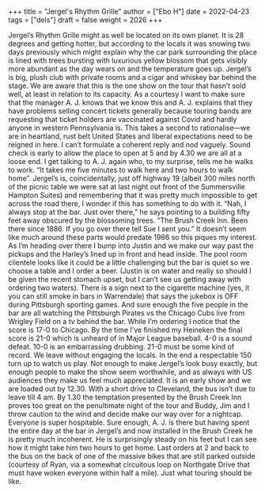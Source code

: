 +++
title = "Jergel's Rhythm Grille"
author = ["Ebo H"]
date = 2022-04-23
tags = ["dels"]
draft = false
weight = 2026
+++

Jergel’s Rhythm Grille might as well be located on its own planet. It is 28 degrees and getting hotter, but according to the locals it was snowing two days previously which might explain why the car park surrounding the place is lined with trees bursting with luxurious yellow blossom that gets visibly more abundant as the day wears on and the temperature goes up. Jergel’s is big, plush club with private rooms and a cigar and whiskey bar behind the stage. We are aware that this is the one show on the tour that hasn’t sold well, at least in relation to its capacity. As a courtesy I want to make sure that the manager A. J. knows that we know this and A. J. explains that they have problems selling concert tickets generally because touring bands are requesting that ticket holders are vaccinated against Covid and hardly anyone in western Pennsylvania is. This takes a second to rationalise—we are in heartland, rust belt United States and liberal expectations need to be reigned in here. I can’t formulate a coherent reply and nod vaguely.
Sound check is early to allow the place to open at 5 and by 4.30 we are all at a loose end. I get talking to A. J. again who, to my surprise, tells me he walks to work. “It takes me five minutes to walk here and two hours to walk home”. Jergel’s is, coincidentally, just off highway 19 (albeit 300 miles north of the picnic table we were sat at last night out front of the Summersville Hampton Suites) and remembering that it was pretty much impossible to get across the road there, I wonder if this has something to do with it. “Nah, I always stop at the bar. Just over there,” he says pointing to a building fifty feet away obscured by the blossoming trees. “The Brush Creek Inn. Been there since 1886. If you go over there tell Sue I sent you.” It doesn’t seem like much around these parts would predate 1986 so this piques my interest. As I’m heading over there I bump into Justin and we make our way past the pickups and the Harley’s lined up in front and head inside. The pool room clientele looks like it could be a little challenging but the bar is quiet so we choose a table and I order a beer. (Justin is on water and really so should I be given the recent stomach upset, but I can’t see us getting away with ordering two waters). There is a sign next to the cigarette machine (yes, it you can still smoke in bars in Warrendale) that says the jukebox is OFF during Pittsburgh sporting games. And sure enough the five people in the bar are all watching the Pittsburgh Pirates vs the Chicago Cubs live from Wrigley Field on a tv behind the bar. While I’m ordering I notice that the score is 17-0 to Chicago. By the time I’ve finished my Heineken the final score is 21-0 which is unheard of in Major League baseball. 4-0 is a sound defeat. 10-0 is an embarrassing drubbing. 21-0 must be some kind of record. We leave without engaging the locals.
In the end a respectable 150 turn up to watch us play. Not enough to make Jergel’s look busy exactly, but enough people to make the show seem worthwhile, and as always with US audiences they make us feel much appreciated. It is an early show and we are loaded out by 12.30. With a short drive to Cleveland, the bus isn’t due to leave till 4 am. By 1.30 the temptation presented by the Brush Creek Inn proves too great on the penultimate night of the tour and Buddy, Jim and I throw caution to the wind and decide make our way over for a nightcap. Everyone is super hospitable. Sure enough, A. J. is there but having spent the entire day at the bar in Jergel’s and now installed in the Brush Creek he is pretty much incoherent. He is surprisingly steady on his feet but I can see how it might take him two hours to get home. Last orders at 2 and back to the bus on the back of one of the massive bikes that are still parked outside (courtesy of Ryan, via a somewhat circuitous loop on Northgate Drive that must have woken everyone within half a mile). Just what touring should be like.
